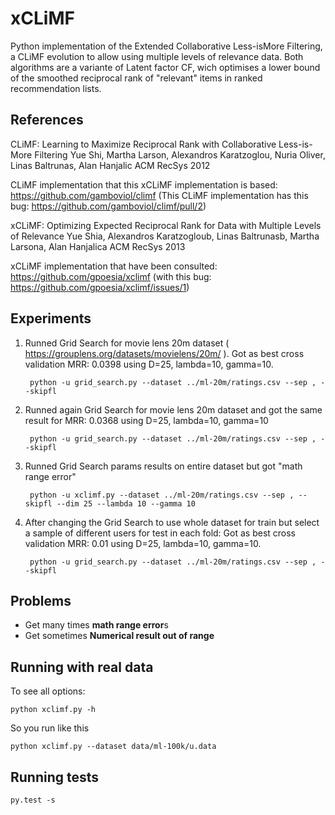 xCLiMF
======

Python implementation of the Extended Collaborative Less-isMore Filtering, a 
CLiMF evolution to allow using multiple levels of relevance data. Both 
algorithms are a variante of Latent factor CF, wich optimises a lower bound of 
the smoothed reciprocal rank of "relevant" items in ranked recommendation lists.

## References

CLiMF: Learning to Maximize Reciprocal Rank with Collaborative Less-is-More Filtering
Yue Shi, Martha Larson, Alexandros Karatzoglou, Nuria Oliver, Linas Baltrunas, Alan Hanjalic
ACM RecSys 2012

CLiMF implementation that this xCLiMF implementation is based: 
https://github.com/gamboviol/climf (This CLiMF implementation has this bug:
https://github.com/gamboviol/climf/pull/2)

xCLiMF: Optimizing Expected Reciprocal Rank for Data with Multiple Levels of Relevance
Yue Shia, Alexandros Karatzogloub, Linas Baltrunasb, Martha Larsona, Alan Hanjalica
ACM RecSys 2013

xCLiMF implementation that have been consulted: 
https://github.com/gpoesia/xclimf (with this bug: 
https://github.com/gpoesia/xclimf/issues/1)

## Experiments

1. Runned Grid Search for movie lens 20m dataset ( https://grouplens.org/datasets/movielens/20m/ ). Got as best cross validation MRR: 0.0398 using D=25, lambda=10, gamma=10. 

        python -u grid_search.py --dataset ../ml-20m/ratings.csv --sep , --skipfl

2. Runned again Grid Search for movie lens 20m dataset and got the same result for MRR: 0.0368 using D=25, lambda=10, gamma=10

        python -u grid_search.py --dataset ../ml-20m/ratings.csv --sep , --skipfl

3. Runned Grid Search params results on entire dataset but got "math range error"

        python -u xclimf.py --dataset ../ml-20m/ratings.csv --sep , --skipfl --dim 25 --lambda 10 --gamma 10
        
4. After changing the Grid Search to use whole dataset for train but select a sample of different users for test in each fold: Got as best cross validation MRR: 0.01 using D=25, lambda=10, gamma=10.

        python -u grid_search.py --dataset ../ml-20m/ratings.csv --sep , --skipfl

## Problems

- Get many times **math range error**s
- Get sometimes **Numerical result out of range**

## Running with real data

To see all options:

    python xclimf.py -h
    
So you run like this 
   
    python xclimf.py --dataset data/ml-100k/u.data
    
## Running tests

    py.test -s


